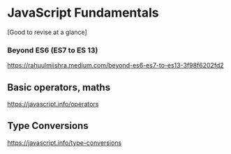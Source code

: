 # JavaScript Fundamentals
[Good to revise at a glance]


### Beyond ES6 (ES7 to ES 13)
https://rahuulmiishra.medium.com/beyond-es6-es7-to-es13-3f98f6202fd2

## Basic operators, maths
 https://javascript.info/operators

## Type Conversions
https://javascript.info/type-conversions
